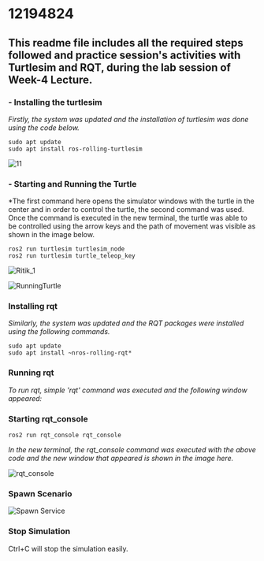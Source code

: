 # 12194824

## **This readme file includes all the required steps followed and practice session's activities with Turtlesim and RQT, during the lab session of Week-4 Lecture.**

### - Installing the turtlesim 

*Firstly, the system was updated and the installation of turtlesim was done using the code below.*
```
sudo apt update
sudo apt install ros-rolling-turtlesim
```
![11](https://user-images.githubusercontent.com/92029196/192182768-074e5a2e-8f33-48f3-92f6-6d6d4d863684.png)


### - Starting and Running the Turtle
*The first command here opens the simulator windows with the turtle in the center and in order to control the turtle, the second command was used. Once the command is executed in the new terminal, the turtle was able to be controlled using the arrow keys and the path of movement was visible as shown in the image below. 
```
ros2 run turtlesim turtlesim_node
ros2 run turtlesim turtle_teleop_key
```
![Ritik_1](https://user-images.githubusercontent.com/92029196/192182325-5fd2d282-b29d-4595-b7eb-8b1cffbe303e.png)

![RunningTurtle](https://user-images.githubusercontent.com/92029196/192182401-c70ddf25-3ff0-49f8-ba88-8874d18d6d60.png)



### Installing rqt

*Similarly, the system was updated and the RQT packages were installed using the following commands.*

```
sudo apt update
sudo apt install ~nros-rolling-rqt*
```

### Running rqt
*To run rqt, simple 'rqt' command was executed and the following window appeared:*

### Starting rqt_console

```
ros2 run rqt_console rqt_console
```
*In the new terminal, the rqt_console command was executed with the above code and the new window that appeared is shown in the image here.*

![rqt_console](https://user-images.githubusercontent.com/92029196/192182463-8a8bcd3e-15d2-4a86-aa46-e55d8f896892.png)

### Spawn Scenario 
![Spawn Service](https://user-images.githubusercontent.com/92029196/192183251-868d7cb1-1496-4bbd-b15e-37efa9e65ccf.png)


### Stop Simulation 
Ctrl+C will stop the simulation easily. 
